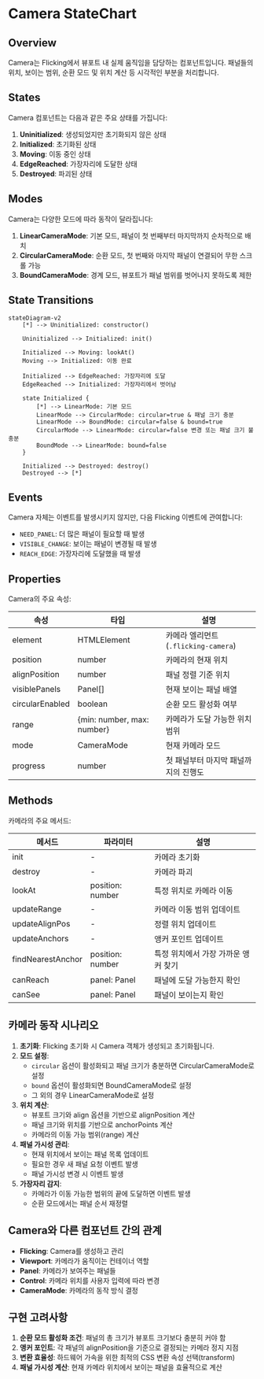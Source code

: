 # Camera StateChart

## Overview

Camera는 Flicking에서 뷰포트 내 실제 움직임을 담당하는 컴포넌트입니다. 패널들의 위치, 보이는 범위, 순환 모드 및 위치 계산 등 시각적인 부분을 처리합니다.

## States

Camera 컴포넌트는 다음과 같은 주요 상태를 가집니다:

1. **Uninitialized**: 생성되었지만 초기화되지 않은 상태
2. **Initialized**: 초기화된 상태
3. **Moving**: 이동 중인 상태
4. **EdgeReached**: 가장자리에 도달한 상태
5. **Destroyed**: 파괴된 상태

## Modes

Camera는 다양한 모드에 따라 동작이 달라집니다:

1. **LinearCameraMode**: 기본 모드, 패널이 첫 번째부터 마지막까지 순차적으로 배치
2. **CircularCameraMode**: 순환 모드, 첫 번째와 마지막 패널이 연결되어 무한 스크롤 가능
3. **BoundCameraMode**: 경계 모드, 뷰포트가 패널 범위를 벗어나지 못하도록 제한

## State Transitions

```mermaid
stateDiagram-v2
    [*] --> Uninitialized: constructor()
    
    Uninitialized --> Initialized: init()
    
    Initialized --> Moving: lookAt()
    Moving --> Initialized: 이동 완료
    
    Initialized --> EdgeReached: 가장자리에 도달
    EdgeReached --> Initialized: 가장자리에서 벗어남
    
    state Initialized {
        [*] --> LinearMode: 기본 모드
        LinearMode --> CircularMode: circular=true & 패널 크기 충분
        LinearMode --> BoundMode: circular=false & bound=true
        CircularMode --> LinearMode: circular=false 변경 또는 패널 크기 불충분
        BoundMode --> LinearMode: bound=false
    }
    
    Initialized --> Destroyed: destroy()
    Destroyed --> [*]
```

## Events

Camera 자체는 이벤트를 발생시키지 않지만, 다음 Flicking 이벤트에 관여합니다:

- `NEED_PANEL`: 더 많은 패널이 필요할 때 발생
- `VISIBLE_CHANGE`: 보이는 패널이 변경될 때 발생
- `REACH_EDGE`: 가장자리에 도달했을 때 발생

## Properties

Camera의 주요 속성:

| 속성 | 타입 | 설명 |
|------|------|------|
| element | HTMLElement | 카메라 엘리먼트(`.flicking-camera`) |
| position | number | 카메라의 현재 위치 |
| alignPosition | number | 패널 정렬 기준 위치 |
| visiblePanels | Panel[] | 현재 보이는 패널 배열 |
| circularEnabled | boolean | 순환 모드 활성화 여부 |
| range | {min: number, max: number} | 카메라가 도달 가능한 위치 범위 |
| mode | CameraMode | 현재 카메라 모드 |
| progress | number | 첫 패널부터 마지막 패널까지의 진행도 |

## Methods

카메라의 주요 메서드:

| 메서드 | 파라미터 | 설명 |
|--------|----------|------|
| init | - | 카메라 초기화 |
| destroy | - | 카메라 파괴 |
| lookAt | position: number | 특정 위치로 카메라 이동 |
| updateRange | - | 카메라 이동 범위 업데이트 |
| updateAlignPos | - | 정렬 위치 업데이트 |
| updateAnchors | - | 앵커 포인트 업데이트 |
| findNearestAnchor | position: number | 특정 위치에서 가장 가까운 앵커 찾기 |
| canReach | panel: Panel | 패널에 도달 가능한지 확인 |
| canSee | panel: Panel | 패널이 보이는지 확인 |

## 카메라 동작 시나리오

1. **초기화**: Flicking 초기화 시 Camera 객체가 생성되고 초기화됩니다.
2. **모드 설정**: 
   - `circular` 옵션이 활성화되고 패널 크기가 충분하면 CircularCameraMode로 설정
   - `bound` 옵션이 활성화되면 BoundCameraMode로 설정
   - 그 외의 경우 LinearCameraMode로 설정
3. **위치 계산**: 
   - 뷰포트 크기와 align 옵션을 기반으로 alignPosition 계산
   - 패널 크기와 위치를 기반으로 anchorPoints 계산
   - 카메라의 이동 가능 범위(range) 계산
4. **패널 가시성 관리**:
   - 현재 위치에서 보이는 패널 목록 업데이트
   - 필요한 경우 새 패널 요청 이벤트 발생
   - 패널 가시성 변경 시 이벤트 발생
5. **가장자리 감지**: 
   - 카메라가 이동 가능한 범위의 끝에 도달하면 이벤트 발생
   - 순환 모드에서는 패널 순서 재정렬

## Camera와 다른 컴포넌트 간의 관계

- **Flicking**: Camera를 생성하고 관리
- **Viewport**: 카메라가 움직이는 컨테이너 역할
- **Panel**: 카메라가 보여주는 패널들
- **Control**: 카메라 위치를 사용자 입력에 따라 변경
- **CameraMode**: 카메라의 동작 방식 결정

## 구현 고려사항

1. **순환 모드 활성화 조건**: 패널의 총 크기가 뷰포트 크기보다 충분히 커야 함
2. **앵커 포인트**: 각 패널의 alignPosition을 기준으로 결정되는 카메라 정지 지점
3. **변환 효율성**: 하드웨어 가속을 위한 최적의 CSS 변환 속성 선택(transform)
4. **패널 가시성 계산**: 현재 카메라 위치에서 보이는 패널을 효율적으로 계산 